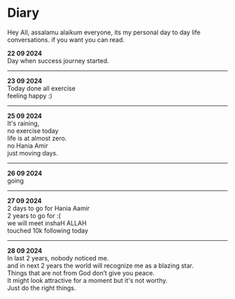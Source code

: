 # Diary
Hey All,
assalamu alaikum everyone,
its my personal day to day life conversations.
if you want you can read. 


**22 09 2024**  
Day when success journey started.

---

**23 09 2024**  
Today done all exercise  
feeling happy :)

---

**25 09 2024**  
It's raining,  
no exercise today  
life is at almost zero.  
no Hania Amir  
just moving days.

---

**26 09 2024**  
going  

---

**27 09 2024**  
2 days to go for Hania Aamir  
2 years to go for :(  
we will meet inshaH ALLAH  
touched 10k following today

---

**28 09 2024**  
In last 2 years, nobody noticed me.  
and in next 2 years the world will recognize me as a blazing star.  
Things that are not from God don’t give you peace.  
It might look attractive for a moment but it's not worthy.  
Just do the right things.
